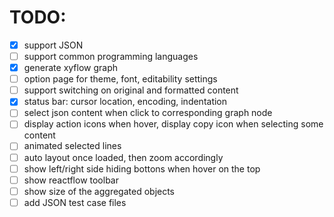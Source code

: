 # TODO:
- [x] support JSON  
- [ ] support common programming languages  
- [x] generate xyflow graph
- [ ] option page for theme, font, editability settings  
- [ ] support switching on original and formatted content  
- [x] status bar: cursor location, encoding, indentation  
- [ ] select json content when click to corresponding graph node
- [ ] display action icons when hover, display copy icon when selecting some content
- [ ] animated selected lines
- [ ] auto layout once loaded, then zoom accordingly
- [ ] show left/right side hiding bottons when hover on the top
- [ ] show reactflow toolbar
- [ ] show size of the aggregated objects
- [ ] add JSON test case files